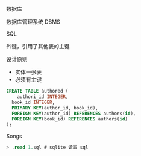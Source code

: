 数据库

数据库管理系统 DBMS



SQL

外键，引用了其他表的主键



设计原则

- 实体一张表
- 必须有主键



```sql
CREATE TABLE authored (
	authori_id INTEGER,
  book_id INTEGER,
  PRIMARY KEY(author_id, book_id),
  FOREIGN KEY(author_id) REFERENCES authors(id),
  FOREIGN KEY(book_id) REFERENCES authors(id)
);
```



Songs

```sql
> .read 1.sql # sqlite 读取 sql
```

